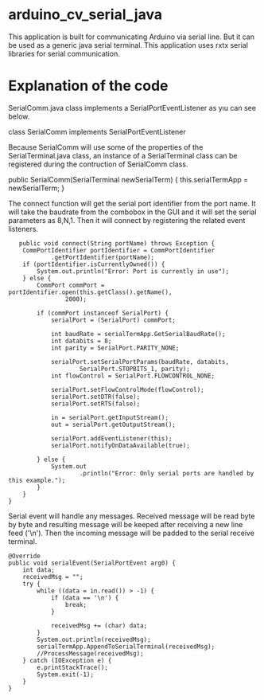 # arduino_cv_serial_java

This application is built for communicating Arduino via serial line. But it can be used as a generic java serial terminal.
This application uses rxtx serial libraries for serial communication.

# Explanation of the code

SerialComm.java class implements a SerialPortEventListener as yıu can see below.

class SerialComm implements SerialPortEventListener 

Because SerialComm will use some of the properties of the SerialTerminal.java class, an instance of a SerialTerminal class can be registered during the contruction of SerialComm class.

public SerialComm(SerialTerminal newSerialTerm) {
		this.serialTermApp = newSerialTerm;
	}
	
The connect function will get the serial port identifier from the port name. It will take the baudrate from the combobox in the GUI and it will set the serial parameters as 8,N,1. Then it will connect by registering the related event listeners.

       public void connect(String portName) throws Exception {
		CommPortIdentifier portIdentifier = CommPortIdentifier
				.getPortIdentifier(portName);
		if (portIdentifier.isCurrentlyOwned()) {
			System.out.println("Error: Port is currently in use");
		} else {
			CommPort commPort = portIdentifier.open(this.getClass().getName(),
					2000);

			if (commPort instanceof SerialPort) {
				serialPort = (SerialPort) commPort;

				int baudRate = serialTermApp.GetSerialBaudRate();
				int databits = 8;
				int parity = SerialPort.PARITY_NONE;

				serialPort.setSerialPortParams(baudRate, databits,
						SerialPort.STOPBITS_1, parity);
				int flowControl = SerialPort.FLOWCONTROL_NONE;

				serialPort.setFlowControlMode(flowControl);
				serialPort.setDTR(false);
				serialPort.setRTS(false);

				in = serialPort.getInputStream();
				out = serialPort.getOutputStream();

				serialPort.addEventListener(this);
				serialPort.notifyOnDataAvailable(true);

			} else {
				System.out
						.println("Error: Only serial ports are handled by this example.");
			}
		}
	}
	
	
Serial event will handle any messages. Received message will be read byte by byte and resulting message will be keeped after receiving a new line feed ('\n'). Then the incoming message will be padded to the serial receive terminal.
	
	@Override
	public void serialEvent(SerialPortEvent arg0) {
		int data;
		receivedMsg = "";
		try {
			while ((data = in.read()) > -1) {
				if (data == '\n') {
					break;
				}

				receivedMsg += (char) data;
			}
			System.out.println(receivedMsg);
			serialTermApp.AppendToSerialTerminal(receivedMsg);
			//ProcessMessage(receivedMsg);
		} catch (IOException e) {
			e.printStackTrace();
			System.exit(-1);
		}
	}
